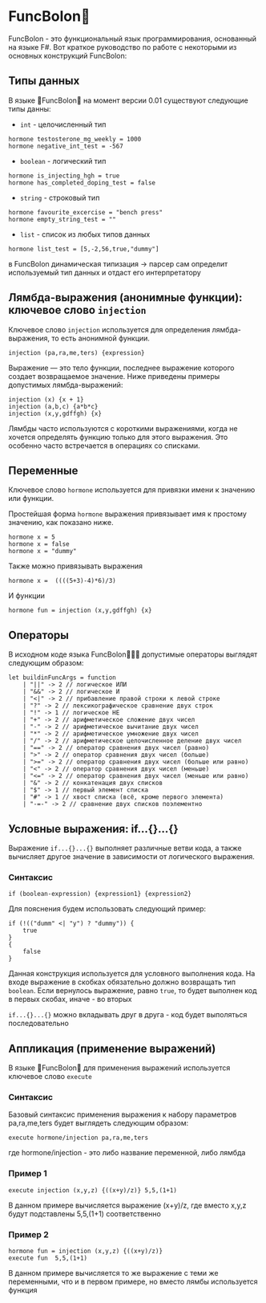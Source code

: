 # FuncBolon💉

FuncBolon - это функциональный язык программирования, основанный на языке F#. Вот краткое руководство по работе с некоторыми из основных конструкций FuncBolon:

## Типы данных

В языке 💉FuncBolon💉 на момент версии 0.01 существуют следующие типы данны:

* `int` - целочисленный тип

```
hormone testosterone_mg_weekly = 1000
hormone negative_int_test = -567
```

* `boolean` - логический тип

```
hormone is_injecting_hgh = true
hormone has_completed_doping_test = false
```

* `string` - строковый тип

```
hormone favourite_excercise = "bench press"
hormone empty_string_test = ""
```

* `list` - список из любых типов данных

```
hormone list_test = [5,-2,56,true,"dummy"]
```

в FuncBolon динамическая типизация → парсер сам определит используемый тип данных и отдаст его интерпретатору

## Лямбда-выражения (анонимные функции): ключевое слово `injection`

Ключевое слово `injection`  используется для определения лямбда-выражения, то есть анонимной функции.

```
injection (pa,ra,me,ters) {expression}
```

Выражение — это тело функции, последнее выражение которого создает возвращаемое значение. Ниже приведены примеры допустимых лямбда-выражений:

```
injection (x) {x + 1}
injection (a,b,c) {a*b*c}
injection (x,y,gdffgh) {x}
```

Лямбды часто используются c короткими выражениями, когда не хочется определять функцию только для этого выражения. Это особенно часто встречается в операциях со списками.

## Переменные

Ключевое слово `hormone` используется для привязки имени к значению или функции.

Простейшая форма `hormone` выражения привязывает имя к простому значению, как показано ниже.

```
hormone x = 5
hormone x = false
hormone x = "dummy"
```

Также можно привязывать выражения 

```
hormone x =  ((((5+3)-4)*6)/3)
```

И функции

```
hormone fun = injection (x,y,gdffgh) {x}
```

## Операторы

В исходном коде языка FuncBolon💉💉💉 допустимые операторы выглядят следующим образом:

```
let buildinFuncArgs = function
    | "||" -> 2 // логическое ИЛИ 
    | "&&" -> 2 // логическое И
    | "<|" -> 2 // прибавление правой строки к левой строке
    | "?" -> 2 // лексикографическое сравнение двух строк
    | "!" -> 1 // логическое НЕ
    | "+" -> 2 // арифметическое сложение двух чисел
    | "-" -> 2 // арифметическое вычитание двух чисел
    | "*" -> 2 // арифметическое умножение двух чисел
    | "/" -> 2 // арифметическое целочисленное деление двух чисел
    | "==" -> 2 // оператор сравнения двух чисел (равно)
    | ">" -> 2 // оператор сравнения двух чисел (больше)
    | ">=" -> 2 // оператор сравнения двух чисел (больше или равно)
    | "<" -> 2 // оператор сравнения двух чисел (меньше)
    | "<=" -> 2 // оператор сравнения двух чисел (меньше или равно)
    | "&" -> 2 // конкатенация двух списков
    | "$" -> 1 // первый элемент списка
    | "#" -> 1 // хвост списка (всё, кроме первого элемента)
    | "-=-" -> 2 // сравнение двух списков поэлементно
```

## Условные выражения: if...{}...{}

Выражение `if...{}...{}` выполняет различные ветви кода, а также вычисляет другое значение в зависимости от логического выражения.

### Синтаксис

```
if (boolean-expression) {expression1} {expression2}
```

Для пояснения будем использовать следующий пример:

```
if (!(("dumm" <| "y") ? "dummy")) {
    true
}
{
    false
}
```

Данная конструкция используется для условного выполнения кода. На входе выражение в скобках обязательно должно возвращать тип `boolean`. Если вернулось выражение, равно `true`, то будет выполнен код в первых скобах, иначе - во вторых

`if...{}...{}` можно вкладывать друг в друга - код будет выполяться последовательно

## Аппликация (применение выражений)

В языке 💉FuncBolon💉 для применения выражений используется ключевое слово `execute`

### Синтаксис

Базовый синтаксис применения выражения к набору параметров pa,ra,me,ters будет выглядеть следующим образом:

```
execute hormone/injection pa,ra,me,ters
```

где hormone/injection - это либо название переменной, либо лямбда

### Пример 1

```
execute injection (x,y,z) {((x+y)/z)} 5,5,(1+1)
```

В данном примере вычисляется выражение (x+y)/z, где вместо x,y,z будут подставлены 5,5,(1+1) соответственно

### Пример 2

```
hormone fun = injection (x,y,z) {((x+y)/z)}
execute fun  5,5,(1+1)
```

В данном примере вычисляется то же выражение с теми же переменными, что и в первом примере, но вместо лямбы используется функция